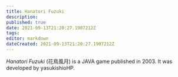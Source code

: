 ```yaml
---
title: Hanatori Fuzuki
description: 
published: true
date: 2021-09-13T21:20:27.1907212Z 
tags: 
editor: markdown
dateCreated: 2021-09-13T21:20:27.1907212Z
---
```

_Hanatori Fuzuki_ (<span lang='ja'>花鳥風月</span>) is a JAVA game published in 2003.
It was developed by yasukishioHP.
